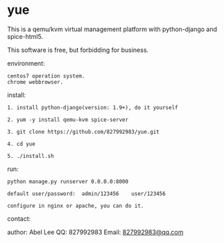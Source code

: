 # yue

This is a qemu/kvm virtual management platform with python-django and spice-html5.

This software is free, but forbidding for business.

environment:

    centos7 operation system.
    chrome webbrowser.

install:

    1. install python-django(version: 1.9+), do it yourself

    2. yum -y install qemu-kvm spice-server

    3. git clone https://github.com/827992983/yue.git
    
    4. cd yue
    
    5. ./install.sh  

run:

    python manage.py runserver 0.0.0.0:8000

    default user/password:  admin/123456    user/123456

    configure in nginx or apache, you can do it.
  
contact:

   author: Abel Lee
   QQ: 827992983
   Email: 827992983@qq.com
